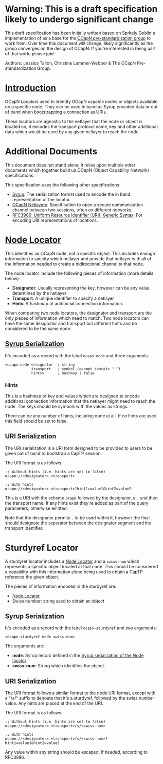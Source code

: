 # Warning: This is a draft specification likely to undergo significant change

This draft specification has been initially written based on Spritely Goblin's
implementation of as a base for the [OCapN pre-standardization
group](https://ocapn.org) to work from. Over time this document will change,
likely significantly as the group  converges on the design of OCapN. If you're
interested in being part of that  work, please join!

Authors: Jessica Tallon, Christine Lemmer-Webber & The OCapN Pre-standardization
Group.

# [Introduction](#introduction)

OCapN Locators used to identify OCapN capable nodes or objects available on a
specific node. They can be used in band as Syrup encoded data or out of band
when bootstrapping a connection as URIs.

These locators are agnostic to the netlayer that the node or object is located
on, it encodes the transport  protocol name, key and other additional data which
would be used by any given  netlayer to reach the node.

# Additional Documents

This document does not stand alone, it relies upon multiple other documents
which together build up OCapN  (Object Capability Network) specifications.

This specification uses the following other specifications:

-   [Syrup](): The serialization format used to encode the in band
    representation of the locator. 
-   [OCapN Netlayers](): Specification to open a secure communication channel
    between two sessions, often on  different networks.
-   [RFC3986: Uniform Resource Identifier (URI): Generic
    Syntax](https://www.rfc-editor.org/rfc/rfc3986): For encoding URI
    representations of locations.

# [Node Locator](#ocapn-node)

This identifies an OCapN node, not a specific object. This includes enough
information to specify which netlayer and provide that netlayer with all of the
information needed to create a  bidirectional channel to that node.

The node locator include the following pieces of information (more details
below):

- **Designator**: Usually representing the key, however can be any value
  determined by the netlayer
- **Transport**: A unique identifier to specify a netlayer
- **Hints**: A hashmap of additional connection information.

When comparing two node locators, the designator and transport are the only
pieces of information which need to match. Two node locators can have the same
designator and transport but  different hints and be considered to be the same
node.

## [Syrup Serialization](#node-syrup-serialization)

It's encoded as a record with the label `ocapn-node` and three arguments:

```
<ocapn-node designator  ; string
            transport   ; symbol (cannot contain ".")
            hints>      ; hashmap | false
```

### Hints

This is a hashmap of key and values which are designed to encode additional
connection information that the  netlayer might need to reach the node. The keys
should be symbols with the values as strings.

There can be any number of hints, including none at all. If no hints are used
this field should be set to false.

## URI Serialization

The URI serialization is a URI form designed to be provided to users to be given
out of band to bootstrap a CapTP session.

The URI format is as follows:
```
;; Without hints (i.e. hints are set to false)
ocapn://<designator>.<transport>

;; With hints
ocapn://<designator>.<transport>?hint1=value1&hint2=value2
```

This is a URI with the scheme `ocapn` followed by the designator, a `.` and then
the transport name. If any  hints exist they're added as part of the query
parameters, otherwise emitted. 

Note that the designator permits `.` to be used within it, however the final `.`
should designate the seperator  between the designator segment and the transport
identifier.

# Sturdyref Locator

A sturdyref locator includes a [Node Locator](#node-locator) and
a `swiss-num` which represents a specific object located at that
node. This should be considered a capability with this information
alone being used to obtain a CapTP reference the given object.

The pieces of information encoded in the sturdyref are:

- [Node Locator](#node-locator)
- Swiss number: string used to obtain an object

## Syrup Serialization

It's encoded as a record with the label `ocapn-sturdyref` and two arguments:

```
<ocapn-sturdyref node swiss-num>
```

The arguments are:

- **node**: Syrup record defined in the [Syrup serialization of the Node locator](#node-syrup-serialization)
- **swiss-num**: String which identifies the object.

## URI Serialization

The URI format follows a similar format to the node URI format, except with a
"/s/" suffix to denoate that it's a sturdyref, followed by the swiss number
value. Any hints are placed at the end of the URI.

The URI format is as follows:
```
;; Without hints (i.e. hints are set to false)
ocapn://<designator>.<transport>/s/<swiss-num>

;; With hints
ocapn://<designator>.<transport>/s/<swiss-num>?hint1=value1&hint2=value2
```

Any value within any string should be escaped, if needed, according to RFC3986.
